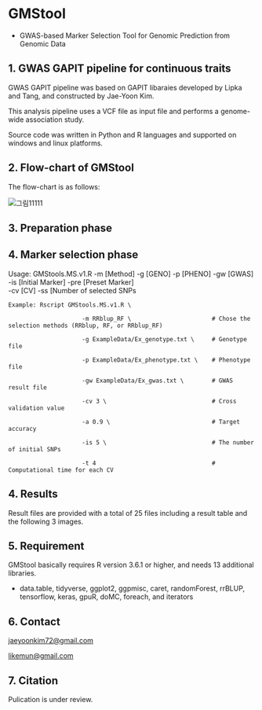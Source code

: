 # GMStool
  - GWAS-based Marker Selection Tool for Genomic Prediction from Genomic Data

## 1. GWAS GAPIT pipeline for continuous traits

GWAS GAPIT pipeline was based on GAPIT libaraies developed by Lipka and Tang, and constructed by Jae-Yoon Kim.

This analysis pipeline uses a VCF file as input file and performs a genome-wide association study.

Source code was written in Python and R languages and supported on windows and linux platforms.


## 2. Flow-chart of GMStool

The flow-chart is as follows:

![그림11111](https://user-images.githubusercontent.com/49300659/80271666-40c93f00-86fd-11ea-81f9-08dc33b51163.jpg)


## 3. Preparation phase





## 4. Marker selection phase

Usage: GMStools.MS.v1.R -m [Method] -g [GENO] -p [PHENO] -gw [GWAS]             \
                        -is [Initial Marker] -pre [Preset Marker] \
                        -cv [CV] -ss [Number of selected SNPs


    Example: Rscript GMStools.MS.v1.R \   
    
                         -m RRblup_RF \                       # Chose the selection methods (RRblup, RF, or RRblup_RF)
                         
                         -g ExampleData/Ex_genotype.txt \     # Genotype file
                         
                         -p ExampleData/Ex_phenotype.txt \    # Phenotype file
                         
                         -gw ExampleData/Ex_gwas.txt \        # GWAS result file
                         
                         -cv 3 \                              # Cross validation value
                         
                         -a 0.9 \                             # Target accuracy 
                          
                         -is 5 \                              # The number of initial SNPs
                                                 
                         -t 4                                 # Computational time for each CV


## 4. Results

Result files are provided with a total of 25 files including a result table and the following 3 images.



## 5. Requirement

GMStool basically requires R version 3.6.1 or higher, and needs 13 additional libraries.

- data.table, tidyverse, ggplot2, ggpmisc, caret, randomForest, rrBLUP, tensorflow, keras, gpuR, doMC, foreach, and iterators


## 6. Contact

jaeyoonkim72@gmail.com

likemun@gmail.com


## 7. Citation

Pulication is under review.
